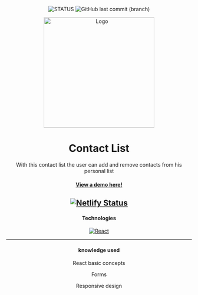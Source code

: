 <div align="center">

  ![STATUS](https://img.shields.io/badge/STATUS-IN%20DEVELOPMENT-green?style=for-the-badge) ![GitHub last commit (branch)](https://img.shields.io/github/last-commit/jhonst/contactlist/main?style=for-the-badge&color=orange)

  <a href="https://jsa-contact-list.netlify.app/">
    <img src="https://lh3.googleusercontent.com/SlSekJHcBQUEav71LWt6OHmDeLbffIPe1W32NPpuVydP3kxRAtUB7P_VhaaoncRYPRY=w2400" alt="Logo" width="300" height="auto">
  </a>

  # Contact List

  With this contact list the user can add and remove contacts from his personal list

  #### <a href="https://jsa-contact-list.netlify.app/" target="_blank">View a demo here!</a>

  [![Netlify Status](https://api.netlify.com/api/v1/badges/0a77c53d-d021-49bc-9091-defa27d07859/deploy-status)](https://app.netlify.com/sites/jsa-contact-list/deploys)
  ---

  #### Technologies

  [![React][react.js]][react-url]

  [react.js]: https://img.shields.io/badge/React-20232A?style=for-the-badge&logo=React&logoColor=61DAFB
  [react-url]: https://reactjs.org/

  ---

  #### knowledge used

  React basic concepts
  
  Forms
  
  Responsive design

</div>
